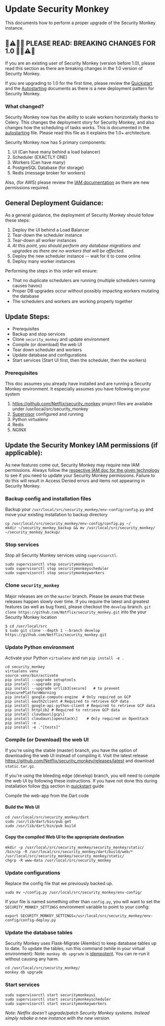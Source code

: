 Update Security Monkey
======================
This documents how to perform a proper upgrade of the Security Monkey instance.

🚨⚠️🥁🎺 PLEASE READ: BREAKING CHANGES FOR 1.0 🎺🥁⚠️🚨
--------------
If you are an existing user of Security Monkey (version before 1.0), please read this section as there are breaking changes in the
1.0 version of Security Monkey.

If you are upgrading to 1.0 for the first time, please review the [Quickstart](quickstart.md) and the [Autostarting](autostarting.md)
documents as there is a new deployment pattern for Security Monkey.

### What changed?
Security Monkey now has the ability to scale workers horizontally thanks to Celery. This changes the deployment story for
Security Monkey, and also changes how the scheduling of tasks works. This is documented in the [autostarting](autostarting.md)
file. Please read this file as it explains the 1.0+ architecture.

Security Monkey now has 5 primary components:
1. UI (Can have many behind a load balancer)
1. Scheduler (EXACTLY ONE)
1. Workers (Can have many)
1. PostgreSQL Database (for storage)
1. Redis (message broker for workers)

Also, (for AWS) please review the [IAM documentation](https://github.com/Netflix/security_monkey/blob/develop/docs/iam_aws.md) as there are new permissions required.


General Deployment Guidance:
------------------
As a general guidance, the deployment of Security Monkey should follow these steps:
1. Deploy the UI behind a Load Balancer
1. Tear-down the scheduler instance
1. Tear-down all worker instances
1. *At this point, you should perform any database migrations and upgrades as there are no workers that will be affected.*
1. Deploy the new scheduler instance -- wait for it to come online
1. Deploy many worker instances

Performing the steps in this order will ensure:
- That no duplicate schedulers are running (multiple schedulers running causes havoc)
- Proper DB upgrades occur without possibly impacting workers mutating the database
- The schedulers and workers are working properly together


Update Steps:
-----------
-   Prerequisites
-   Backup and stop services
-   Clone `security_monkey` and update environment
-   Compile (or download) the web UI
-   Tear down scheduler and workers
-   Update database and configurations
-   Start services (Start UI first, then the scheduler, then the workers)

### Prerequisites

This doc assumes you already have installed and are running a Security Monkey environment. It especially assumes you have following on your system
1. https://github.com/Netflix/security_monkey project files are available under /usr/local/src/security_monkey
1. [Supervisor](http://supervisord.org/) configured and running
1. Python virtualenv
1. Redis
1. NGINX

## Update the Security Monkey IAM permissions (if applicable):

As new features come out, Security Monkey may require new IAM permissions. Always follow the [respective IAM doc for the given technology](https://github.com/Netflix/security_monkey/blob/develop/docs/quickstart.md#account-types)
to see if you need to update your Security Monkey permissions. Failure to do this will result in Access Denied errors and items not appearing in Security Monkey.

### Backup config and installation files

Backup your `/usr/local/src/security_monkey/env-config/config.py` and move your existing installation to backup directory

```
cp /usr/local/src/security_monkey/env-config/config.py ~/
mkdir ~/security_monkey_backup && mv /usr/local/src/security_monkey/ ~/security_monkey_backup/
```

### Stop services

Stop all Security Monkey services using `supervisorctl`.

```
sudo supervisorctl stop securitymonkeyui
sudo supervisorctl stop securitymonkeyscheduler
sudo supervisorctl stop securitymonkeyworkers
```

### Clone `security_monkey`

Major releases are on the `master` branch. Please be aware that these releases happen slowly over time. If you require the latest and greatest features (as well as bug fixes), please checkout the `develop` branch.
`git clone https://github.com/Netflix/security_monkey.git` into the your Security Monkey location

```
$ cd /usr/local/src
$ sudo git clone --depth 1 --branch develop https://github.com/Netflix/security_monkey.git
```

### Update Python environment

Activate your Python `virtualenv` and run `pip install -e .`
```
cd security_monkey
virtualenv venv
source venv/bin/activate
pip install --upgrade setuptools
pip install --upgrade pip
pip install --upgrade urllib3[secure]   # to prevent InsecurePlatformWarning
pip install google-compute-engine  # Only required on GCP
pip install oauth2client # Required to retrieve GCP data
pip install google-api-python-client # Required to retrieve GCP data
pip install httplib2 # Required to retrieve GCP data
pip install cloudaux\[gcp\]
pip install cloudaux\[openstack\]    # Only required on OpenStack
pip install -e .
pip install -e ."[tests]"
```

### Compile (or Download) the web UI
If you're using the stable (master) branch, you have the option of downloading the web UI instead of compiling it. Visit the latest release <https://github.com/Netflix/security_monkey/releases/latest> and download `static.tar.gz`.

If you're using the bleeding edge (develop) branch, you will need to compile the web UI by following these instructions.
If you have not done this during installation follow [this](quickstart.md#compile-or-download-the-web-ui) section in [quickstart](quickstart.md) guide

Compile the web-app from the Dart code

#### Build the Web UI
```
cd /usr/local/src/security_monkey/dart
sudo /usr/lib/dart/bin/pub get
sudo /usr/lib/dart/bin/pub build
```

#### Copy the compiled Web UI to the appropriate destination

```
mkdir -p /usr/local/src/security_monkey/security_monkey/static/
/bin/cp -R /usr/local/src/security_monkey/dart/build/web/* /usr/local/src/security_monkey/security_monkey/static/
chgrp -R www-data /usr/local/src/security_monkey
```

### Update configurations

Replace the config file that we previously backed up.

```
sudo mv ~/config.py /usr/local/src/security_monkey/env-config/
```

If your file is named something other than `config.py`, you will want to set the `SECURITY_MONKEY_SETTINGS` environment variable to point to your config:

```
export SECURITY_MONKEY_SETTINGS=/usr/local/src/security_monkey/env-config/config-deploy.py
```

### Update the database tables

Security Monkey uses Flask-Migrate (Alembic) to keep database tables up to date. To update the tables, run this command (while
in your virtual environment):
Note: `monkey db upgrade` is [idempotent](https://www.google.com/search?safe=active&q=Dictionary#dobs=Idempotent). You can re-run it without causing any harm.

```
cd /usr/local/src/security_monkey/
monkey db upgrade
```

### Start services
```
sudo supervisorctl start securitymonkeyui
sudo supervisorctl start securitymonkeyscheduler
sudo supervisorctl start securitymonkeyworkers
```
*Note:*
*Netflix doesn't upgrade/patch Security Monkey systems. Instead simply rebake a new instance with the new version.*
